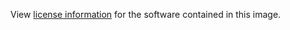 View [license information](https://raw.githubusercontent.com/odoo/odoo/12.0/LICENSE) for the software contained in this image.
